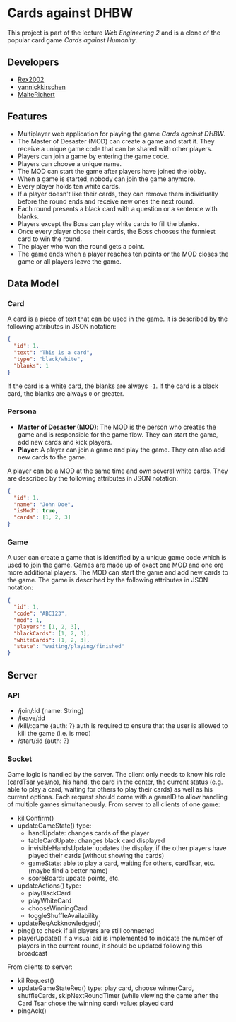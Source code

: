 # Cards against DHBW

This project is part of the lecture *Web Engineering 2* and is a clone of the popular card game *Cards against Humanity*.

## Developers

- [Rex2002](https://github.com/Rex2002)
- [yannickkirschen](https://github.com/yannickkirschen)
- [MalteRichert](https://github.com/MalteRichert)

## Features

- Multiplayer web application for playing the game *Cards against DHBW*.
- The Master of Desaster (MOD) can create a game and start it. They receive a unique game code that can be shared with other players.
- Players can join a game by entering the game code.
- Players can choose a unique name.
- The MOD can start the game after players have joined the lobby.
- When a game is started, nobody can join the game anymore.
- Every player holds ten white cards.
- If a player doesn't like their cards, they can remove them individually before the round ends and receive new ones the next round.
- Each round presents a black card with a question or a sentence with blanks.
- Players except the Boss can play white cards to fill the blanks.
- Once every player chose their cards, the Boss chooses the funniest card to win the round.
- The player who won the round gets a point.
- The game ends when a player reaches ten points or the MOD closes the game or all players leave the game.

## Data Model

### Card

A card is a piece of text that can be used in the game. It is described by the following attributes in JSON notation:

```json
{
  "id": 1,
  "text": "This is a card",
  "type": "black/white",
  "blanks": 1
}
```

If the card is a white card, the blanks are always `-1`. If the card is a black card, the blanks are always `0` or greater.

### Persona

- **Master of Desaster (MOD)**: The MOD is the person who creates the game and is responsible for the game flow. They can
start the game, add new cards and kick players.
- **Player**: A player can join a game and play the game. They can also add new cards to the game.

A player can be a MOD at the same time and own several white cards. They are described by the following attributes
in JSON notation:

```json
{
  "id": 1,
  "name": "John Doe",
  "isMod": true,
  "cards": [1, 2, 3]
}
```

### Game

A user can create a game that is identified by a unique game code which is used to join the game. Games are made up of
exact one MOD and one ore more additional players. The MOD can start the game and add new cards to the game. The game
is described by the following attributes in JSON notation:

```json
{
  "id": 1,
  "code": "ABC123",
  "mod": 1,
  "players": [1, 2, 3],
  "blackCards": [1, 2, 3],
  "whiteCards": [1, 2, 3],
  "state": "waiting/playing/finished"
}
```

## Server

### API

- /join/:id   {name: String}
- /leave/:id
- /kill/:game {auth: ?}
  auth is required to ensure that the user is allowed to kill the game (i.e. is mod)
- /start/:id {auth: ?}

### Socket

Game logic is handled by the server.
The client only needs to know his role (cardTsar yes/no), his hand, the card in the center, the current status (e.g. able to play a card, waiting for others to play their cards) as well as his current options.
Each request should come with a gameID to allow handling of multiple games simultaneously.
From server to all clients of one game:

- killConfirm()
- updateGameState()
  type:
  - handUpdate: changes cards of the player
  - tableCardUpate: changes black card displayed
  - invisibleHandsUpdate: updates the display, if the other players have played their cards (without showing the cards)
  - gameState: able to play a card, waiting for others, cardTsar, etc. (maybe find a better name)
  - scoreBoard: update points, etc.
- updateActions()
  type:
  - playBlackCard
  - playWhiteCard
  - chooseWinningCard
  - toggleShuffleAvailability
- updateReqAckknowledged()
- ping()
  to check if all players are still connected
- playerUpdate()
  if a visual aid is implemented to indicate the number of players in the current round, it should be updated following this broadcast

From clients to server:

- killRequest()
- updateGameStateReq()
  type: play card, choose winnerCard, shuffleCards, skipNextRoundTimer (while viewing the game after the Card Tsar chose the winning card)
  value: played card
- pingAck()
